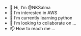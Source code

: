 - 👋 Hi, I’m @NKSalma
- 👀 I’m interested in AWS
- 🌱 I’m currently learning python
- 💞️ I’m looking to collaborate on ...
- 📫 How to reach me ...

<!---
NKSalma/NKSalma is a ✨ special ✨ repository because its `README.md` (this file) appears on your GitHub profile.
You can click the Preview link to take a look at your changes.
--->
